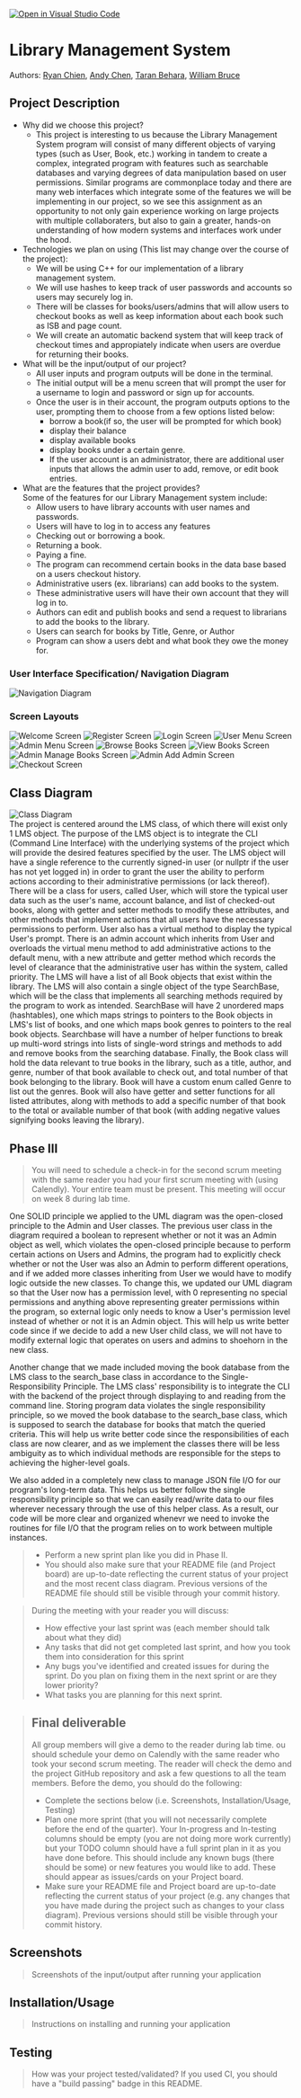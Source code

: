 [![Open in Visual Studio Code](https://classroom.github.com/assets/open-in-vscode-718a45dd9cf7e7f842a935f5ebbe5719a5e09af4491e668f4dbf3b35d5cca122.svg)](https://classroom.github.com/online_ide?assignment_repo_id=10926756&assignment_repo_type=AssignmentRepo)


# Library Management System
 Authors: [Ryan Chien](https://github.com/Campionnn), [Andy Chen](https://github.com/achen409), [Taran Behara](https://github.com/TBehara), [William Bruce](https://github.com/Augustus-Caesar886)

## Project Description
 * Why did we choose this project?
      * This project is interesting to us because the Library Management System program will consist of many different objects of varying types (such as User, Book, etc.) working in tandem to create a complex, integrated program with features such as searchable databases and varying degrees of data manipulation based on user permissions. Similar programs are commonplace today and there are many web interfaces which integrate some of the features we will be implementing in our project, so we see this assignment as an opportunity to not only gain experience working on large projects with multiple collaboraters, but also to gain a greater, hands-on understanding of how modern systems and interfaces work under the hood.
 * Technologies we plan on using (This list may change over the course of the project):
      * We will be using C++ for our implementation of a library management system. 
      * We will use hashes to keep track of user passwords and accounts so users may securely log in.
      * There will be classes for books/users/admins that will allow users to checkout books as well as keep information about each book such as ISB and page count. 
      * We will create an automatic backend system that will keep track of checkout times and appropiately indicate when users are overdue for returning their books.
 * What will be the input/output of our project?
      * All user inputs and program outputs will be done in the terminal. 
      * The initial output will be a menu screen that will prompt the user for a username to login and password or sign up for accounts. 
      * Once the user is in their account, the program outputs options to the user, prompting them to choose from a few options listed below: 
        * borrow a book(if so, the user will be prompted for which book)
        * display their balance
        * display available books
        * display books under a certain genre.
        * If the user account is an administrator, there are additional user inputs that allows the admin user to add, remove, or edit book entries.
 * What are the features that the project provides? </br>
      Some of the features for our Library Management system include:
      * Allow users to have library accounts with user names and passwords.
      * Users will have to log in to access any features
      * Checking out or borrowing a book.
      * Returning a book.
      * Paying a fine.
      * The program can recommend certain books in the data base based on a users checkout history.
      * Administrative users (ex. librarians) can add books to the system.
      * These administrative users will have their own account that they will log in to.
      * Authors can edit and publish books and send a request to librarians to add the books to the library.
      * Users can search for books by Title, Genre, or Author
      * Program can show a users debt and what book they owe the money for.

### User Interface Specification/ Navigation Diagram
![Navigation Diagram](https://cdn.discordapp.com/attachments/1098140638211485696/1104182590895837237/image.png)

### Screen Layouts
![Welcome Screen](https://cdn.discordapp.com/attachments/1098140638211485696/1105007949857960017/Library.Management.System.Screen.Layout-02.png)
![Register Screen](https://cdn.discordapp.com/attachments/1098140638211485696/1105007950105432144/Library.Management.System.Screen.Layout-03.png)
![Login Screen](https://cdn.discordapp.com/attachments/1098140638211485696/1105007950369656842/Library.Management.System.Screen.Layout-04.png)
![User Menu Screen](https://cdn.discordapp.com/attachments/1098140638211485696/1105007950617128990/Library.Management.System.Screen.Layout-05.png)
![Admin Menu Screen](https://cdn.discordapp.com/attachments/1098140638211485696/1105007950881378365/Library.Management.System.Screen.Layout-06.png)
![Browse Books Screen](https://cdn.discordapp.com/attachments/1098140638211485696/1105007951133020170/Library.Management.System.Screen.Layout-07.png)
![View Books Screen](https://cdn.discordapp.com/attachments/1098140638211485696/1105007951472775218/Library.Management.System.Screen.Layout-08.png)
![Admin Manage Books Screen](https://cdn.discordapp.com/attachments/1098140638211485696/1105007951737000007/Library.Management.System.Screen.Layout-09.png)
![Admin Add Admin Screen](https://cdn.discordapp.com/attachments/1098140638211485696/1105007951992860724/Library.Management.System.Screen.Layout-10.png)
![Checkout Screen](https://cdn.discordapp.com/attachments/1098140638211485696/1105007958447890473/Library.Management.System.Screen.Layout-11.png)

## Class Diagram
 ![Class Diagram](https://cdn.discordapp.com/attachments/903147534321582092/1111492444681412749/UML_Diagram-SOLID_incorporation.drawio_2.png) </br>
The project is centered around the LMS class, of which there will exist only 1 LMS object. The purpose of the LMS object is to integrate the CLI (Command Line Interface) with the underlying systems of the project which will provide the desired features specified by the user. The LMS object will have a single reference to the currently signed-in user (or nullptr if the user has not yet logged in) in order to grant the user the ability to perform actions according to their administrative permissions (or lack thereof). There will be a class for users, called User, which will store the typical user data such as the user's name, account balance, and list of checked-out books, along with getter and setter methods to modify these attributes, and other methods that implement actions that all users have the necessary permissions to perform. User also has a virtual method to display the typical User's prompt. There is an admin account which inherits from User and overloads the virtual menu method to add administrative actions to the default menu, with a new attribute and getter method which records the level of clearance that the administrative user has within the system, called priority. The LMS will have a list of all Book objects that exist within the library. The LMS will also contain a single object of the type SearchBase, which will be the class that implements all searching methods required by the program to work as intended. SearchBase will have 2 unordered maps (hashtables), one which maps strings to pointers to the Book objects in LMS's list of books, and one which maps book genres to pointers to the real book objects. Searchbase will have a number of helper functions to break up multi-word strings into lists of single-word strings and methods to add and remove books from the searching database. Finally, the Book class will hold the data relevant to true books in the library, such as a title, author, and genre, number of that book available to check out, and total number of that book belonging to the library. Book will have a custom enum called Genre to list out the genres. Book will also have getter and setter functions for all listed attributes, along with methods to add a specific number of that book to the total or available number of that book (with adding negative values signifying books leaving the library).
 
 ## Phase III
 > You will need to schedule a check-in for the second scrum meeting with the same reader you had your first scrum meeting with (using Calendly). Your entire team must be present. This meeting will occur on week 8 during lab time. </br>

One SOLID principle we applied to the UML diagram was the open-closed principle to the Admin and User classes. The previous user class in the diagram required a boolean to represent whether or not it was an Admin object as well, which violates the open-closed principle because to perform certain actions on Users and Admins, the program had to explicitly check whether or not the User was also an Admin to perform different operations, and if we added more classes inheriting from User we would have to modify logic outside the new classes. To change this, we updated our UML diagram so that the User now has a permission level, with 0 representing no special permissions and anything above representing greater permissions within the program, so external logic only needs to know a User's permission level instead of whether or not it is an Admin object. This will help us write better code since if we decide to add a new User child class, we will not have to modify external logic that operates on users and admins to shoehorn in the new class. </br>

Another change that we made included moving the book database from the LMS class to the search_base class in accordance to the Single-Responsibility Principle. The LMS class' responsibility is to integrate the CLI with the backend of the project through displaying to and reading from the command line. Storing program data violates the single responsibility principle, so we moved the book database to the search_base class, which is supposed to search the database for books that match the queried criteria. This will help us write better code since the responsibilities of each class are now clearer, and as we implement the classes there will be less ambiguity as to which individual methods are responsible for the steps to achieving the higher-level goals.

We also added in a completely new class to manage JSON file I/O for our program's long-term data. This helps us better follow the single responsibility principle so that we can easily read/write data to our files wherever necessary through the use of this helper class. As a result, our code will be more clear and organized whenevr we need to invoke the routines for file I/O that the program relies on to work between multiple instances.

 > * Perform a new sprint plan like you did in Phase II.
 > * You should also make sure that your README file (and Project board) are up-to-date reflecting the current status of your project and the most recent class diagram. Previous versions of the README file should still be visible through your commit history.
 
> During the meeting with your reader you will discuss: 
 > * How effective your last sprint was (each member should talk about what they did)
 > * Any tasks that did not get completed last sprint, and how you took them into consideration for this sprint
 > * Any bugs you've identified and created issues for during the sprint. Do you plan on fixing them in the next sprint or are they lower priority?
 > * What tasks you are planning for this next sprint.

 
 > ## Final deliverable
 > All group members will give a demo to the reader during lab time. ou should schedule your demo on Calendly with the same reader who took your second scrum meeting. The reader will check the demo and the project GitHub repository and ask a few questions to all the team members. 
 > Before the demo, you should do the following:
 > * Complete the sections below (i.e. Screenshots, Installation/Usage, Testing)
 > * Plan one more sprint (that you will not necessarily complete before the end of the quarter). Your In-progress and In-testing columns should be empty (you are not doing more work currently) but your TODO column should have a full sprint plan in it as you have done before. This should include any known bugs (there should be some) or new features you would like to add. These should appear as issues/cards on your Project board.
 > * Make sure your README file and Project board are up-to-date reflecting the current status of your project (e.g. any changes that you have made during the project such as changes to your class diagram). Previous versions should still be visible through your commit history. 
 
 ## Screenshots
 > Screenshots of the input/output after running your application
 ## Installation/Usage
 > Instructions on installing and running your application
 ## Testing
 > How was your project tested/validated? If you used CI, you should have a "build passing" badge in this README.

